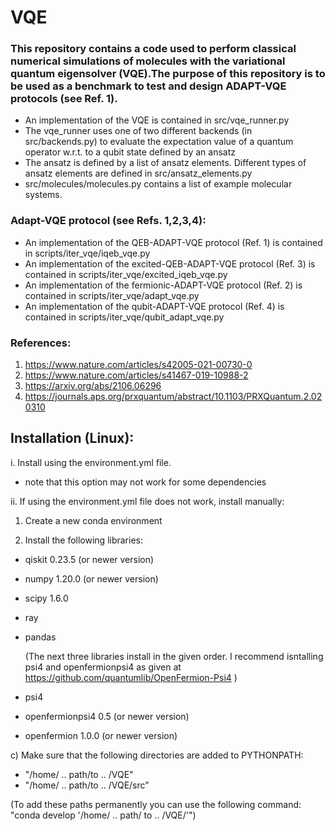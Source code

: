 # VQE
### This repository contains a code used to perform classical numerical simulations of molecules with the variational quantum eigensolver (VQE).The purpose of this repository is to be used as a benchmark to test and design ADAPT-VQE protocols (see Ref. 1).


* An implementation of the VQE is contained in src/vqe_runner.py
* The vqe_runner uses one of two different backends (in src/backends.py) to evaluate the expectation value of a quantum operator w.r.t. to a qubit state defined by an ansatz
* The ansatz is defined by a list of ansatz elements. Different types of ansatz elements are defined in src/ansatz_elements.py
* src/molecules/molecules.py contains a list of example molecular systems.

### Adapt-VQE protocol (see Refs. 1,2,3,4): 

* An implementation of the QEB-ADAPT-VQE protocol (Ref. 1) is contained in scripts/iter_vqe/iqeb_vqe.py
* An implementation of the excited-QEB-ADAPT-VQE protocol (Ref. 3) is contained in scripts/iter_vqe/excited_iqeb_vqe.py
* An implementation of the fermionic-ADAPT-VQE protocol (Ref. 2) is contained in scripts/iter_vqe/adapt_vqe.py
* An implementation of the qubit-ADAPT-VQE protocol (Ref. 4) is contained in scripts/iter_vqe/qubit_adapt_vqe.py

### References:

1. https://www.nature.com/articles/s42005-021-00730-0
2. https://www.nature.com/articles/s41467-019-10988-2
3. https://arxiv.org/abs/2106.06296
4. https://journals.aps.org/prxquantum/abstract/10.1103/PRXQuantum.2.020310

## Installation (Linux):

i. Install using the environment.yml file.
 - note that this option may not work for some dependencies

ii. If using the environment.yml file does not work, install manually:

1. Create a new conda environment


3. Install the following libraries:
  - qiskit 0.23.5 (or newer version)
  - numpy 1.20.0 (or newer version)
  - scipy 1.6.0
  - ray
  - pandas

    (The next three libraries install in the given order. I recommend isntalling psi4
and openfermionpsi4 as given at https://github.com/quantumlib/OpenFermion-Psi4 )
  - psi4
  - openfermionpsi4 0.5 (or newer version)
  - openfermion 1.0.0 (or newer version)

c) Make sure that the following directories are added to PYTHONPATH:
 - "/home/ .. path/to .. /VQE"
 - "/home/ .. path/to .. /VQE/src"

(To add these paths permanently you can use the following command:
"conda develop '/home/ .. path/ to  .. /VQE/'")